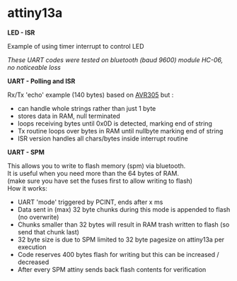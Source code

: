 # attiny13a

<b>LED - ISR </b> <br>

Example of using timer interrupt to control LED

*These UART codes were tested on bluetooth (baud 9600) module HC-06, no noticeable loss*<br>

<b>UART - Polling and ISR </b> 
<br>

Rx/Tx 'echo' example (140 bytes) based on [AVR305](https://ww1.microchip.com/downloads/en/AppNotes/doc0952.pdf) but :

- can handle whole strings rather than just 1 byte
- stores data in RAM, null terminated
- loops receiving bytes until 0x0D is detected, marking end of string
- Tx routine loops over bytes in RAM until nullbyte marking end of string
- ISR version handles all chars/bytes inside interrupt routine

<b>UART - SPM </b> 

This allows you to write to flash memory (spm) via bluetooth. <br>
It is useful when you need more than the 64 bytes of RAM.<br>
(make sure you have set the fuses first to allow writing to flash)<br>
How it works:
- UART 'mode' triggered by PCINT, ends after x ms
- Data sent in (max) 32 byte chunks during this mode is appended to flash (no overwrite)
- Chunks smaller than 32 bytes will result in RAM trash written to flash (so send that chunk last)
- 32 byte size is due to SPM limited to 32 byte pagesize on attiny13a per execution
- Code reserves 400 bytes flash for writing but this can be increased / decreased
- After every SPM attiny sends back flash contents for verification





